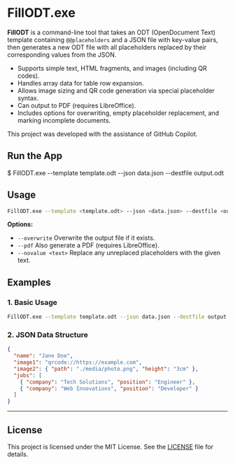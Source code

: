 # FillODT.exe

**FillODT** is a command-line tool that takes an ODT (OpenDocument Text) template containing `@@placeholders` and a JSON file with key-value pairs, then generates a new ODT file with all placeholders replaced by their corresponding values from the JSON.

- Supports simple text, HTML fragments, and images (including QR codes).
- Handles array data for table row expansion.
- Allows image sizing and QR code generation via special placeholder syntax.
- Can output to PDF (requires LibreOffice).
- Includes options for overwriting, empty placeholder replacement, and marking incomplete documents.

This project was developed with the assistance of GitHub Copilot.

## Run the App
$ FillODT.exe --template template.odt --json data.json --destfile output.odt

## Usage

```sh
FillODT.exe --template <template.odt> --json <data.json> --destfile <output.odt> [options]
```

**Options:**

- `--overwrite` Overwrite the output file if it exists.
- `--pdf` Also generate a PDF (requires LibreOffice).
- `--novalue <text>` Replace any unreplaced placeholders with the given text.

## Examples

### 1. Basic Usage
```sh
FillODT.exe --template template.odt --json data.json --destfile output.odt
```

### 2. JSON Data Structure
```json
{
  "name": "Jane Doe",
  "image1": "qrcode://https://example.com",
  "image2": { "path": "./media/photo.png", "height": "3cm" },
  "jobs": [
    { "company": "Tech Solutions", "position": "Engineer" },
    { "company": "Web Innovations", "position": "Developer" }
  ]
}
```

---

## License

This project is licensed under the MIT License. See the [LICENSE](LICENSE) file for details.
